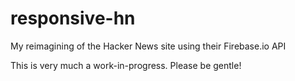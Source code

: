 # responsive-hn
My reimagining of the Hacker News site using their Firebase.io API

This is very much a work-in-progress.  Please be gentle!
